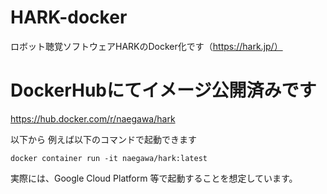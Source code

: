 # HARK-docker
ロボット聴覚ソフトウェアHARKのDocker化です（https://hark.jp/）

# DockerHubにてイメージ公開済みです
https://hub.docker.com/r/naegawa/hark

以下から
例えば以下のコマンドで起動できます
```
docker container run -it naegawa/hark:latest
```

実際には、Google Cloud Platform 等で起動することを想定しています。



